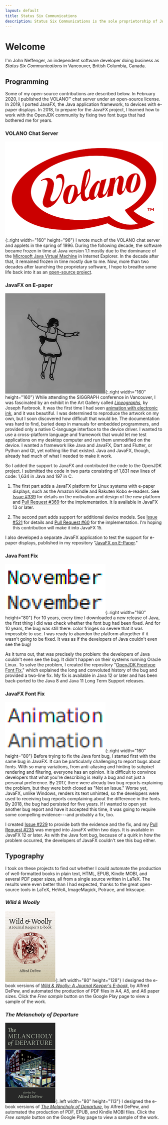 ```yaml
---
layout: default
title: Status Six Communications
description: Status Six Communications is the sole proprietorship of John Neffenger, an independent software developer in Vancouver BC.
---
```


# Welcome

I'm John Neffenger, an independent software developer doing business as *Status Six Communications* in Vancouver, British Columbia, Canada.

## Programming

Some of my open-source contributions are described below.
In February 2020, I published the VOLANO™ chat server under an open-source license.
In 2019, I ported JavaFX, the Java application framework, to devices with e-paper displays.
In 2018, to prepare for the JavaFX project, I learned how to work with the OpenJDK community by fixing two font bugs that had bothered me for years.

### VOLANO Chat Server

![VOLANO speech balloon logo](images/volano.svg){:.right width="160" height="96"}
I wrote much of the VOLANO chat server and applets in the spring of 1996.
During the following decade, the software became frozen in time at Java version 1.1 mostly due to the dominance of the [Microsoft Java Virtual Machine][msjvm] in Internet Explorer.
In the decade after that, it remained frozen in time mostly due to me.
Now, more than two decades after launching the proprietary software, I hope to breathe some life back into it as an [open-source project][volano].

### JavaFX on E-paper

![Still frame of JavaFX animation on e-paper](images/mechanical-doll.png){:.right width="160" height="160"}
While attending the SIGGRAPH conference in Vancouver, I was fascinated by an exhibit in the Art Gallery called [*Lineographs*][lineographs], by Joseph Farbrook.
It was the first time I had seen [animation with electronic ink][dancer], and it was beautiful.
I was determined to reproduce the artwork on my own, but I soon discovered how difficult that would be.
The documentation was hard to find, buried deep in manuals for embedded programmers, and provided only a native C-language interface to the device driver.
I wanted to use a cross-platform language and framework that would let me test applications on my desktop computer and run them unmodified on the device.
I wanted a framework like Java and JavaFX, Dart and Flutter, or Python and Qt, yet nothing like that existed.
Java and JavaFX, though, already had much of what I needed to make it work.

So I added the support to JavaFX and contributed the code to the OpenJDK project.
I submitted the code in two parts consisting of 1,831 new lines of code: 1,634 in Java and 197 in C.

1. The first part adds a JavaFX platform for Linux systems with e-paper displays, such as the Amazon Kindle and Rakuten Kobo e-readers.
See [Issue #339][openjdk-jfx-339] for details on the motivation and design of the new platform and [Pull Request #369][openjdk-jfx-369] for the implementation.
It is available in JavaFX 13 or later.

2. The second part adds support for additional device models.
See [Issue #521][openjdk-jfx-521] for details and [Pull Request #60][jfx-60] for the implementation.
I'm hoping this contribution will make it into JavaFX 15.

I also developed a separate JavaFX application to test the support for e-paper displays, published in my repository "[JavaFX on E-Paper][epd-javafx]."

### Java Font Fix

![Screenshot of Java font fix](images/java-font-fix.png){:.right width="160" height="80"}
For 10 years, every time I downloaded a new release of Java, the first thing I did was check whether the font bug had been fixed.
And for 10 years, the bug was still there: color fringes so severe that it was impossible to use.
I was ready to abandon the platform altogether if it wasn't going to be fixed.
It was as if the developers of Java couldn't even see the bug!

As it turns out, that was precisely the problem: the developers of Java couldn't even see the bug.
It didn't happen on their systems running Oracle Linux.
To solve the problem, I created the repository "[OpenJDK Freetype Font Fix][openjdk-freetype]," which explained the long and convoluted history of the bug and provided a two-line fix.
My fix is available in Java 12 or later and has been back-ported to the Java 8 and Java 11 Long Term Support releases.

### JavaFX Font Fix

![Screenshot of JavaFX font fix](images/javafx-font-fix.png){:.right width="160" height="80"}
Before trying to fix the Java font bug, I started first with the same bug in JavaFX.
It can be particularly challenging to report bugs about fonts.
With so many variations, from anti-aliasing and hinting to subpixel rendering and filtering, everyone has an opinion.
It is difficult to convince developers that what you're describing is really a bug and not just a personal preference.
By 2017, there were already two bug reports explaining the problem, but they were both closed as "Not an Issue."
Worse yet, JavaFX, unlike Windows, renders its text unhinted, so the developers were used to receiving bug reports complaining about the difference in the fonts.
By 2018, the bug had persisted for five years.
If I wanted to open yet another bug report and have it accepted this time, it was going to require some compelling evidence---and probably a fix, too.

I created [Issue #229][openjdk-jfx-229] to provide both the evidence and the fix, and my [Pull Request #235][openjdk-jfx-235] was merged into JavaFX within two days.
It is available in JavaFX 12 or later.
As with the Java font bug, because of a quirk in how the problem occurred, the developers of JavaFX couldn't see this bug either.

## Typography

I took on these projects to find out whether I could automate the production of well-formatted books in plain text, HTML, EPUB, Kindle MOBI, and several PDF paper sizes, all from a single source written in LaTeX.
The results were even better than I had expected, thanks to the great open-source tools in LaTeX, HeVeA, ImageMagick, Potrace, and Inkscape.

### *Wild & Woolly*

![Wild & Woolly book cover](images/wild-and-woolly.png){:.left width="80" height="128"}
I designed the e-book versions of [*Wild & Woolly: A Journal Keeper's E-book*][play-woolly], by Alfred DePew, and automated the production of PDF files in A4, A5, and A6 paper sizes.
Click the *Free sample* button on the Google Play page to view a sample of the work.

### *The Melancholy of Departure*

![The Melancholy of Departure book cover](images/melancholy-of-departure.png){:.left width="80" height="113"}
I designed the e-book versions of [*The Melancholy of Departure*][play-melancholy], by Alfred DePew, and automated the production of PDF, EPUB, and Kindle MOBI files.
Click the *Free sample* button on the Google Play page to view a sample of the work.

[lineographs]: http://s2014.siggraph.org/attendees/art-gallery/events/lineographs.html
[dancer]: https://www.farbrook.net/lineographs/
[msjvm]: https://en.wikipedia.org/wiki/Microsoft_Java_Virtual_Machine
[volano]: https://github.com/jgneff/volano
[openjdk-jfx-339]: https://github.com/javafxports/openjdk-jfx/issues/339
[openjdk-jfx-369]: https://github.com/javafxports/openjdk-jfx/pull/369
[openjdk-jfx-521]: https://github.com/javafxports/openjdk-jfx/issues/521
[jfx-60]: https://github.com/openjdk/jfx/pull/60
[epd-javafx]: https://github.com/jgneff/epd-javafx

[openjdk-freetype]: https://github.com/jgneff/openjdk-freetype
[openjdk-jfx-229]: https://github.com/javafxports/openjdk-jfx/issues/229
[openjdk-jfx-235]: https://github.com/javafxports/openjdk-jfx/pull/235

[play-woolly]: https://play.google.com/store/books/details/Alfred_DePew_Wild_Woolly?id=8c3_AAAAQBAJ
[play-melancholy]: https://play.google.com/store/books/details/Alfred_DePew_The_Melancholy_of_Departure?id=jc3_AAAAQBAJ
